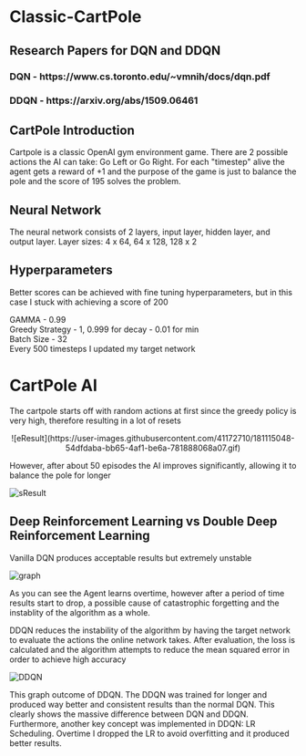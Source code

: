 # Classic-CartPole

<h2>Research Papers for DQN and DDQN</h2>
<h3> DQN - https://www.cs.toronto.edu/~vmnih/docs/dqn.pdf</h3>
<h3> DDQN - https://arxiv.org/abs/1509.06461</h3>

<h2>CartPole Introduction</h2>
<p>Cartpole is a classic OpenAI gym environment game. There are 2 possible actions the AI can take: Go Left or Go Right. For each "timestep" alive the agent gets a reward of +1 and the purpose of the game is just to balance the pole and the score of 195 solves the problem.</p>

<h2>Neural Network</h2>
<p> The neural network consists of 2 layers, input layer, hidden layer, and output layer. Layer sizes: 4 x 64, 64 x 128, 128 x 2</p>

<h2>Hyperparameters</h2>
<p> Better scores can be achieved with fine tuning hyperparameters, but in this case I stuck with achieving a score of 200</p>
<p>GAMMA - 0.99<br>
Greedy Strategy - 1, 0.999 for decay - 0.01 for min<br>
Batch Size - 32<br>
Every 500 timesteps I updated my target network </p>


<h1>CartPole AI</h1>
<p> The cartpole starts off with random actions at first since the greedy policy is very high, therefore resulting in a lot of resets</p>
<center>
![eResult](https://user-images.githubusercontent.com/41172710/181115048-54dfdaba-bb65-4af1-be6a-781888068a07.gif)<br></center>

<p>However, after about 50 episodes the AI improves significantly, allowing it to balance the pole for longer</p>

![sResult](https://user-images.githubusercontent.com/41172710/181115206-9a83e514-2367-489c-9e9b-86da511d20a8.gif)<br>

<h2> Deep Reinforcement Learning vs Double Deep Reinforcement Learning</h2>
<p> Vanilla DQN produces acceptable results but extremely unstable</p>

![graph](https://user-images.githubusercontent.com/41172710/181115465-b348ef8f-e384-417e-b4c9-0f408d375c2a.png)

<p>As you can see the Agent learns overtime, however after a period of time results start to drop, a possible cause of catastrophic forgetting and the instablity of the algorithm as a whole.</p>

<p> DDQN reduces the instability of the algorithm by having the target network to evaluate the actions the online network takes. After evaluation, the loss is calculated and the algorithm attempts to reduce the mean squared error in order to achieve high accuracy</p>

![DDQN](https://user-images.githubusercontent.com/41172710/181116064-93467d52-f5a3-40f9-a356-ca7aae0c7899.png)

<p>This graph outcome of DDQN. The DDQN was trained for longer and produced way better and consistent results than the normal DQN. This clearly shows the massive difference between DQN and DDQN. Furthermore, another key concept was implemented in DDQN: LR Scheduling. Overtime I dropped the LR to avoid overfitting and it produced better results.</p>

